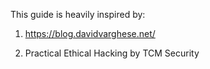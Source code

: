 This guide is heavily inspired by:

1) https://blog.davidvarghese.net/

2) Practical Ethical Hacking by TCM Security
